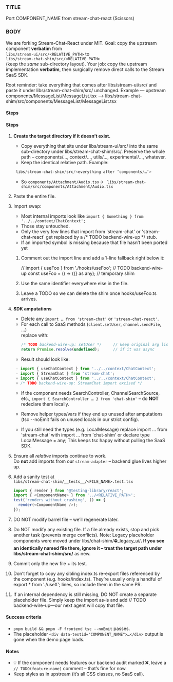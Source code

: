 ### TITLE  
Port COMPONEN​T_NAME from stream-chat-react (Scissors)

### BODY  
We are forking Stream-Chat-React under MIT.
Goal: copy the upstream component **verbatim** from  
`libs/stream-ui/src/<RELATIVE_PATH>` to  
`libs/stream-chat-shim/src/<RELATIVE_PATH>`  
(keep the *same* sub-directory layout).
Your job: copy the upstream implementation **verbatim**, then surgically remove
direct calls to the Stream SaaS SDK.

Root reminder: take everything that comes after libs/stream-ui/src/ and paste it under libs/stream-chat-shim/src/ unchanged.
Example — upstream components/MessageList/MessageList.tsx ⟶ libs/stream-chat-shim/src/components/MessageList/MessageList.tsx

#### Steps  
#### Steps
1. **Create the target directory if it doesn’t exist.**
   * Copy everything that sits under libs/stream-ui/src/ into the same
     sub-directory under libs/stream-chat-shim/src/. Preserve the whole
     path – components/…, context/…, utils/…, experimental/…, whatever.
   * Keep the identical relative path. Example:
   ```ts
    libs/stream-chat-shim/src/<everything after ‘components/…’>
   ```
   * So ```components/Attachment/Audio.tsx```-> ``` libs/stream-chat-shim/src/components/Attachment/Audio.tsx```

2. Paste the entire file.
3. Import swap:
   *  Most internal imports look like ```import { Something } from '../../context/ChatContext';``` 
   * Those stay untouched.
   * Only the very few lines that import from 'stream-chat' or 'stream-chat-react' get replaced by a /* TODO backend-wire-up */ stub.
   * If an imported symbol is missing because that file hasn’t been ported yet
    1. Comment out the import line and add a 1-line fallback right below it:

       // import { useFoo } from './hooks/useFoo';  // TODO backend-wire-up
       const useFoo = () => ({} as any);           // temporary shim

    2. Use the same identifier everywhere else in the file.
    3. Leave a TODO so we can delete the shim once hooks/useFoo.ts arrives.


4. **SDK amputations**
   * Delete any `import … from 'stream-chat'` or `'stream-chat-react'`.
   * For each call to SaaS methods (`client.setUser`, `channel.sendFile`, …)  
     replace with:
     ```ts
     /* TODO backend-wire-up: setUser */     // keep original arg list
     return Promise.resolve(undefined);      // if it was async
     ```
   * Result should look like:
   ```ts
    - import { useChatContext } from '../../context/ChatContext';
    - import { StreamChat } from 'stream-chat';
    + import { useChatContext } from '../../context/ChatContext';
    + /* TODO backend-wire-up: StreamChat import excised */
   ```
   * If the component needs SearchController, ChannelSearchSource, etc.,
  `import { SearchController … } from 'chat-shim'` – do **NOT** redeclare
  them locally.

   * Remove helper types/vars if they end up unused after amputations (tsc --noEmit
     fails on unused locals in our strict config).
   * If you still need the types (e.g. LocalMessage) replace
     import … from 'stream-chat' with
     import … from 'chat-shim' or declare type LocalMessage = any;
     This keeps tsc happy without pulling the SaaS SDK.
     
5. Ensure all *relative* imports continue to work.  
   Do **not** add imports from our `stream-adapter` – backend glue lives higher up.
6. Add a sanity test at  
   `libs/stream-chat-shim/__tests__/<FILE_NAME>.test.tsx`  
   ```ts
   import { render } from '@testing-library/react';
   import { <ComponentName> } from '../<RELATIVE_PATH>';
   test('renders without crashing', () => {
     render(<ComponentName />);
   });
7. DO NOT modify barrel file – we’ll regenerate later.  
8. Do NOT modify any existing file.
If a file already exists, stop and pick another task (prevents merge
conflicts).
Note: Legacy placeholder components were moved under
libs/chat-shim/⛔️_legacy_ui/**.
If you see an identically named file there, ignore it – treat the target path under libs/stream-chat-shim/src/** as new.
9. Commit only the new file + its test.
10. Don’t forget to copy any sibling index.ts re-export files referenced by the component (e.g. hooks/index.ts). They’re usually only a handful of export * from './useX'; lines, so include them in the same PR.
11. If an internal dependency is still missing, DO NOT create a separate placeholder file.
Simply keep the import as‐is and add // TODO backend-wire-up—our next agent will copy that file.

#### Success criteria  
* `pnpm build && pnpm -F frontend tsc --noEmit` passes.  
* The placeholder `<div data-testid="COMPONENT_NAME">…</div>` output is gone
  when the demo page loads.

#### Notes  
* 💡  If the component needs features our backend audit marked ❌, leave a
  `// TODO(feature-name)` comment – that’s fine for now.  
* Keep styles as in upstream (it’s all CSS classes, no SaaS call).

